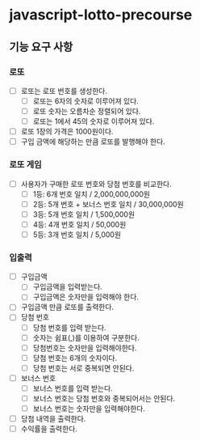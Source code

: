 # javascript-lotto-precourse

## 기능 요구 사항

### 로또

- [ ] 로또는 로또 번호를 생성한다.
  - [ ] 로또는 6자의 숫자로 이루어져 있다.
  - [ ] 로또 숫자는 오름차순 정렬되어 있다.
  - [ ] 로또는 1에서 45의 숫자로 이루어져 있다.
- [ ] 로또 1장의 가격은 1000원이다.
- [ ] 구입 금액에 해당하는 만큼 로또를 발행해야 한다.

### 로또 게임

- [ ] 사용자가 구매한 로또 번호와 당첨 번호를 비교한다.
  - [ ] 1등: 6개 번호 일치 / 2,000,000,000원
  - [ ] 2등: 5개 번호 + 보너스 번호 일치 / 30,000,000원
  - [ ] 3등: 5개 번호 일치 / 1,500,000원
  - [ ] 4등: 4개 번호 일치 / 50,000원
  - [ ] 5등: 3개 번호 일치 / 5,000원

### 입출력

- [ ] 구입금액
  - [ ] 구입금액을 입력받는다.
  - [ ] 구입금액은 숫자만을 입력해야 한다.
- [ ] 구입금액 만큼 로또를 출력한다.
- [ ] 당첨 번호
  - [ ] 당첨 번호를 입력 받는다.
  - [ ] 숫자는 쉼표(,)를 이용하여 구분한다.
  - [ ] 당첨번호는 숫자만을 입력해야한다.
  - [ ] 당첨 번호는 6개의 숫자이다.
  - [ ] 당첨 번호는 서로 중복되면 안된다.
- [ ] 보너스 번호
  - [ ] 보너스 번호를 입력 받는다.
  - [ ] 보너스 번호는 당첨 번호와 중복되어서는 안된다.
  - [ ] 보너스 번호는 숫자만을 입력해야한다.
- [ ] 당첨 내역을 출력한다.
- [ ] 수익률을 출력한다.
